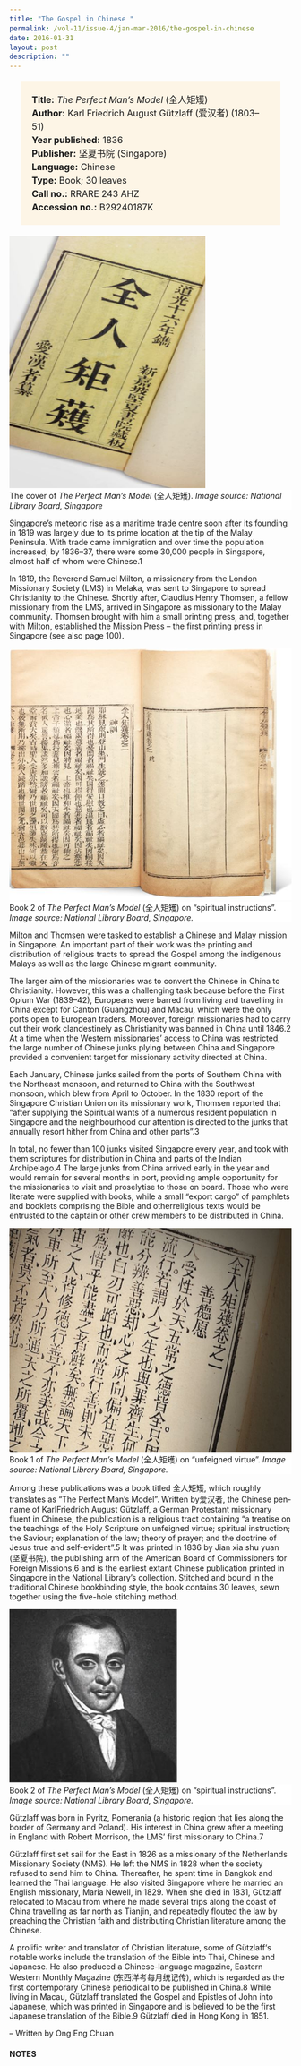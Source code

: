 ```yaml
---
title: "The Gospel in Chinese "
permalink: /vol-11/issue-4/jan-mar-2016/the-gospel-in-chinese
date: 2016-01-31
layout: post
description: ""
---
```

<span style="background-colour: #fdf5e6; padding: 20px; margin: 20px; background:#fdf5e6; display:block; font-size:1rem; line-height:1.5rem;"> 
	<b>Title:</b> <i>The Perfect Man’s Model</i> (全人矩矱)<br>
<b>Author:</b> Karl Friedrich August Gützlaff (爱汉者) (1803–51)<br>
<b>Year published:</b> 1836<br>
<b>Publisher:</b> 坚夏书院 (Singapore)<br>
<b>Language:</b> Chinese<br>
<b>Type:</b> Book; 30 leaves<br>
<b>Call no.:</b> RRARE 243 AHZ<br>
<b>Accession no.:</b> B29240187K
</span>

<img style="width: 350px; height: 450px;" src="/images/vol-11-issue-4/the-gospel-in-chinese/C1.JPG">
<div style="background-color: white;"> The cover of <i>The Perfect Man’s Model</i> (全人矩矱). <i>Image source: National Library Board, Singapore</i></div>

Singapore’s meteoric rise as a maritime trade centre soon after its founding in 1819 was largely due to its prime location at the tip of the Malay Peninsula. With trade came immigration and over time the population 
increased; by 1836–37, there were some 30,000 people in Singapore, almost half of whom were Chinese.1

In 1819, the Reverend Samuel Milton, a missionary from the London Missionary Society (LMS) in Melaka, was sent to Singapore to spread Christianity to the Chinese. 
Shortly after, Claudius Henry Thomsen, a fellow missionary from the LMS, arrived in Singapore as missionary to the Malay community. Thomsen brought with him a small printing press, and, together with Milton, established the Mission Press – the first printing press in Singapore (see also page 100).

<img style="width: 650px; height: 450px;" src="/images/vol-11-issue-4/the-gospel-in-chinese/C2.JPG">
<div style="background-color: white;"> Book 2 of <i>The Perfect Man’s Model</i> (全人矩矱) on “spiritual instructions”. <i>Image source: National Library Board, Singapore.</i></div>

Milton and Thomsen were tasked to establish a Chinese and Malay mission in Singapore. An important part of their work was the printing and distribution of religious tracts to spread the Gospel among the indigenous Malays as well as the large Chinese migrant community.

The larger aim of the missionaries was to convert the Chinese in China to Christianity. However, this was a challenging task because before the First Opium War 
(1839–42), Europeans were barred from living and travelling in China except for Canton (Guangzhou) and Macau, which were the only ports open to European traders. Moreover, foreign missionaries had to carry out their work clandestinely as Christianity was banned in China until 1846.2 At a time when the Western missionaries’ access to China was restricted, the large number of Chinese junks plying between China and Singapore provided a convenient target for missionary activity directed at China.

Each January, Chinese junks sailed from the ports of Southern China with the Northeast monsoon, and returned to China with the Southwest monsoon, which blew from April to October. In the 1830 report of the Singapore Christian Union on its missionary work, Thomsen reported that “after supplying the Spiritual wants of a numerous resident population in Singapore and the neighbourhood our attention is directed to the junks that annually resort hither from China and other parts”.3

In total, no fewer than 100 junks visited Singapore every year, and took with them scriptures for distribution in China and parts of the Indian Archipelago.4 The large 
junks from China arrived early in the year and would remain for several months in port, providing ample opportunity for the missionaries to visit and proselytise to those on board. Those who were literate were supplied with books, while a small “export cargo” of pamphlets and booklets comprising the Bible and otherreligious texts would be entrusted to the captain or other crew members to be distributed in China.

<img style="width: 650px; height: 400px;" src="/images/vol-11-issue-4/the-gospel-in-chinese/C4.JPG">
<div style="background-color: white;">Book 1 of <i>The Perfect Man’s Model</i> (全人矩矱) on “unfeigned virtue”. <i>Image source: National Library Board, Singapore.</i></div>

Among these publications was a book titled 全人矩矱, which roughly translates as “The Perfect Man’s Model”. Written by爱汉者, the Chinese pen-name of KarlFriedrich August Gützlaff, a German Protestant missionary fluent in Chinese, the publication is a religious tract containing “a treatise on the teachings of the Holy Scripture on unfeigned virtue; spiritual instruction; the Saviour; explanation of the law; theory of prayer; and the doctrine of Jesus true and self-evident”.5 It was printed in 1836 by Jian xia shu yuan (坚夏书院), the publishing arm of the American Board of Commissioners for Foreign Missions,6
and is the earliest extant Chinese publication printed in Singapore in the National Library’s collection. Stitched and bound in the traditional Chinese bookbinding style, the book contains 30 leaves, sewn together using the five-hole stitching method.

<img style="width: 300px; height: 310px;" src="/images/vol-11-issue-4/the-gospel-in-chinese/C3.JPG">
<div style="background-color: white;"> Book 2 of <i>The Perfect Man’s Model</i> (全人矩矱) on “spiritual instructions”. <i>Image source: National Library Board, Singapore.</i></div>

Gützlaff was born in Pyritz, Pomerania (a historic region that lies along the border of Germany and Poland). His interest in China grew after a meeting in England with Robert Morrison, the LMS’ first missionary to China.7

Gützlaff first set sail for the East in 1826 as a missionary of the Netherlands Missionary Society (NMS). He left the NMS in 1828 when the society refused to send him to China. Thereafter, he spent time in Bangkok and learned the Thai language. He also visited Singapore where he married an English missionary, Maria Newell, in 1829. When she died in 1831, Gützlaff relocated to Macau from where he made several trips along the coast of China travelling as far north as Tianjin, and repeatedly flouted the law by preaching the Christian faith and distributing Christian literature among the Chinese.

A prolific writer and translator of Christian literature, some of Gützlaff‘s notable works include the translation of the Bible into Thai, Chinese and Japanese. He also produced a Chinese-language magazine, Eastern Western Monthly Magazine (东西洋考每月统记传), which is regarded as the first contemporary Chinese periodical to be published in China.8 While living in Macau, Gützlaff translated the Gospel and Epistles of John into Japanese, which was printed in Singapore and is believed to be the first Japanese translation of the 
Bible.9 Gützlaff died in Hong Kong in 1851. 

– Written by Ong Eng Chuan

#### **NOTES**
